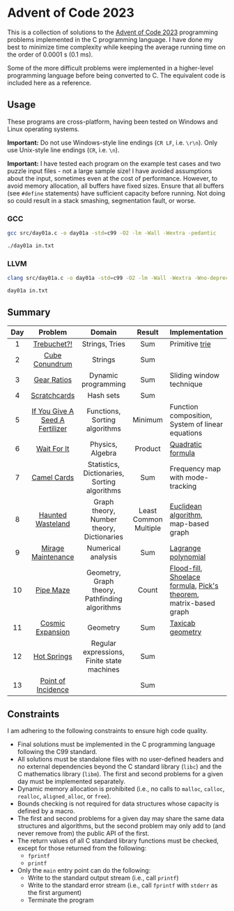 # Advent of Code 2023

This is a collection of solutions to the [Advent of Code 2023](https://adventofcode.com/2023) programming problems implemented in the C programming language. I have done my best to minimize time complexity while keeping the average running time on the order of 0.0001 s (0.1 ms).

Some of the more difficult problems were implemented in a higher-level programming language before being converted to C. The equivalent code is included here as a reference.

## Usage
These programs are cross-platform, having been tested on Windows and Linux operating systems.

**Important:** Do not use Windows-style line endings (`CR LF`, i.e. `\r\n`). Only use Unix-style line endings (`CR`, i.e. `\n`).

**Important:** I have tested each program on the example test cases and two puzzle input files - not a large sample size! I have avoided assumptions about the input, sometimes even at the cost of performance. However, to avoid memory allocation, all buffers have fixed sizes. Ensure that all buffers (see `#define` statements) have sufficient capacity before running. Not doing so could result in a stack smashing, segmentation fault, or worse.

### GCC
```sh
gcc src/day01a.c -o day01a -std=c99 -O2 -lm -Wall -Wextra -pedantic

./day01a in.txt
```
### LLVM
```sh
clang src/day01a.c -o day01a -std=c99 -O2 -lm -Wall -Wextra -Wno-deprecated-declarations -pedantic

day01a in.txt
```
## Summary
|Day|Problem|Domain|Result|Implementation|
|:-:|:-----:|:----:|:----:|:-------|
| 1 |[Trebuchet?!](src/day01b.c)|Strings, Tries|Sum|Primitive [trie](https://en.wikipedia.org/wiki/Trie)
| 2 |[Cube Conundrum](src/day02b.c)|Strings|Sum||
| 3 |[Gear Ratios](src/day03b.c)|Dynamic programming|Sum|Sliding window technique|
| 4 |[Scratchcards](src/day04b.c)|Hash sets|Sum||
| 5 |[If You Give A Seed A Fertilizer](src/day05b.c)|Functions, Sorting algorithms|Minimum|Function composition, System of linear equations|
| 6 |[Wait For It](src/day06b.c)|Physics, Algebra|Product|[Quadratic formula](https://en.wikipedia.org/wiki/Quadratic_formula)|
| 7 |[Camel Cards](src/day07b.c)|Statistics, Dictionaries, Sorting algorithms|Sum|Frequency map with mode-tracking|
| 8 |[Haunted Wasteland](src/day08b.c)|Graph theory, Number theory, Dictionaries|Least Common Multiple|[Euclidean algorithm](https://en.wikipedia.org/wiki/Euclidean_algorithm), map-based graph|
| 9 |[Mirage Maintenance](src/day09b.c)|Numerical analysis|Sum|[Lagrange polynomial](https://en.wikipedia.org/wiki/Lagrange_polynomial)|
| 10|[Pipe Maze](src/day10b.c)|Geometry, Graph theory, Pathfinding algorithms|Count|[Flood-fill](https://en.wikipedia.org/wiki/Flood_fill), [Shoelace formula](https://en.wikipedia.org/wiki/Shoelace_formula), [Pick\'s theorem](https://en.wikipedia.org/wiki/Pick%27s_theorem), matrix-based graph|
| 11|[Cosmic Expansion](src/day11b.c)|Geometry|Sum|[Taxicab geometry](https://en.wikipedia.org/wiki/Taxicab_geometry)|
| 12|[Hot Springs](src/day12b.c)|Regular expressions, Finite state machines|Sum||
| 13|[Point of Incidence](src/day13b.c)||Sum||

## Constraints

I am adhering to the following constraints to ensure high code quality.

- Final solutions must be implemented in the C programming language following the C99 standard.
- All solutions must be standalone files with no user-defined headers and no external dependencies beyond the C standard library (`libc`) and the C mathematics library (`libm`). The first and second problems for a given day must be implemented separately.
- Dynamic memory allocation is prohibited (i.e., no calls to `malloc`, `calloc`, `realloc`, `aligned_alloc`, or `free`).
- Bounds checking is not required for data structures whose capacity is defined by a macro.
- The first and second problems for a given day may share the same data structures and algorithms, but the second problem may only add to (and never remove from) the public API of the first.
- The return values of all C standard library functions must be checked, except for those returned from the following:
  - `fprintf`
  - `printf`
- Only the `main` entry point can do the following:
  - Write to the standard output stream (i.e., call `printf`)
  - Write to the standard error stream (i.e., call `fprintf` with `stderr` as the first argument)
  - Terminate the program

